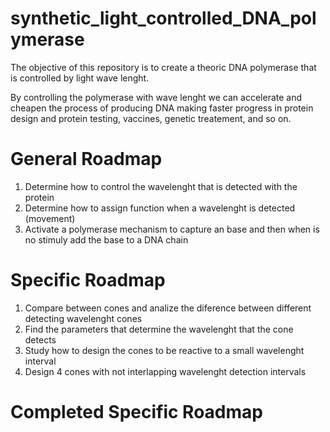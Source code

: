 # synthetic_light_controlled_DNA_polymerase
The objective of this repository is to create a theoric DNA polymerase that is controlled by light wave lenght.

By controlling the polymerase with wave lenght we can accelerate and cheapen the process of producing DNA making faster progress in protein design and protein testing, vaccines, genetic treatement, and so on.

# General Roadmap

1. Determine how to control the wavelenght that is detected with the protein
2. Determine how to assign function when a wavelenght is detected (movement)
3. Activate a polymerase mechanism to capture an base and then when is no stimuly add the base to a DNA chain

# Specific Roadmap
1. Compare between cones and analize the diference between different detecting wavelenght cones
2. Find the parameters that determine the wavelenght that the cone detects
3. Study how to design the cones to be reactive to a small wavelenght interval
4. Design 4 cones with not interlapping wavelenght detection intervals

# Completed Specific Roadmap
